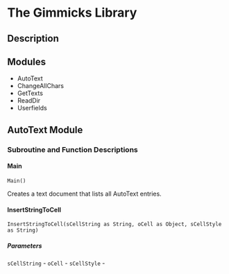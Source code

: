# The Gimmicks Library

## Description



## Modules

- AutoText
- ChangeAllChars
- GetTexts
- ReadDir
- Userfields

## AutoText Module

### Subroutine and Function Descriptions

#### Main

`Main()`

Creates a text document that lists all AutoText entries.

#### InsertStringToCell

`InsertStringToCell(sCellString as String, oCell as Object, sCellStyle as String)`

##### Parameters
`sCellString` - 
`oCell` -
`sCellStyle` - 
